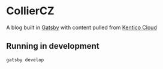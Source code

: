 # CollierCZ
A blog built in [Gatsby](https://www.gatsbyjs.org/) with content pulled from [Kentico Cloud](https://kenticocloud.com)

## Running in development
`gatsby develop`


